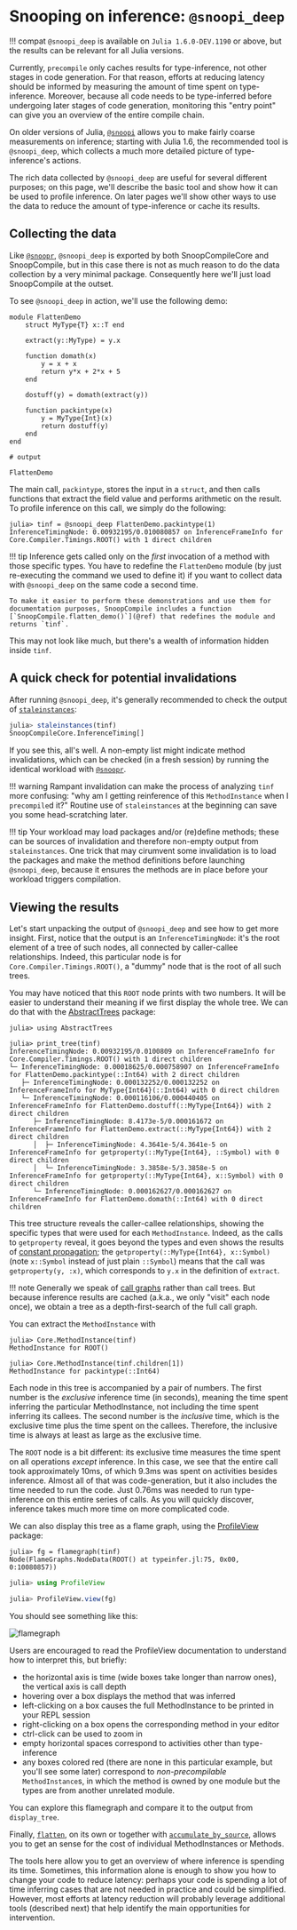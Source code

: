 # Snooping on inference: `@snoopi_deep`

!!! compat
    `@snoopi_deep` is available on `Julia 1.6.0-DEV.1190` or above, but the results can be relevant for all Julia versions.

Currently, `precompile` only caches results for type-inference, not other stages in code generation.
For that reason, efforts at reducing latency should be informed by measuring the amount of time spent on type-inference.
Moreover, because all code needs to be type-inferred before undergoing later stages of code generation, monitoring this "entry point" can give you an overview of the entire compile chain.

On older versions of Julia, [`@snoopi`](@ref) allows you to make fairly coarse measurements on inference;
starting with Julia 1.6, the recommended tool is `@snoopi_deep`, which collects a much more detailed picture of type-inference's actions.

The rich data collected by `@snoopi_deep` are useful for several different purposes;
on this page, we'll describe the basic tool and show how it can be used to profile inference.
On later pages we'll show other ways to use the data to reduce the amount of type-inference or cache its results.

## Collecting the data

Like [`@snoopr`](@ref), `@snoopi_deep` is exported by both SnoopCompileCore and SnoopCompile, but in this case there is not as much reason to do the data collection by a very minimal package.  Consequently here we'll just load SnoopCompile at the outset.

To see `@snoopi_deep` in action, we'll use the following demo:

```jldoctest flatten-demo
module FlattenDemo
    struct MyType{T} x::T end

    extract(y::MyType) = y.x

    function domath(x)
        y = x + x
        return y*x + 2*x + 5
    end

    dostuff(y) = domath(extract(y))

    function packintype(x)
        y = MyType{Int}(x)
        return dostuff(y)
    end
end

# output

FlattenDemo
```

The main call, `packintype`, stores the input in a `struct`, and then calls functions that extract the field value and performs arithmetic on the result.
To profile inference on this call, we simply do the following:

```jldoctest flatten-demo; setup=:(using SnoopCompile), filter=r"([0-9]*\.?[0-9]+([eE][-+]?[0-9]+)?|WARNING: replacing module FlattenDemo\.\n)"
julia> tinf = @snoopi_deep FlattenDemo.packintype(1)
InferenceTimingNode: 0.00932195/0.010080857 on InferenceFrameInfo for Core.Compiler.Timings.ROOT() with 1 direct children
```

!!! tip
    Inference gets called only on the *first* invocation of a method with those specific types. You have to redefine the `FlattenDemo` module (by just re-executing the command we used to define it) if you want to collect data with `@snoopi_deep` on the same code a second time.

    To make it easier to perform these demonstrations and use them for documentation purposes, SnoopCompile includes a function [`SnoopCompile.flatten_demo()`](@ref) that redefines the module and returns `tinf`.

This may not look like much, but there's a wealth of information hidden inside `tinf`.

## A quick check for potential invalidations


After running `@snoopi_deep`, it's generally recommended to check the output of [`staleinstances`](@ref):
```julia
julia> staleinstances(tinf)
SnoopCompileCore.InferenceTiming[]
```

If you see this, all's well.
A non-empty list might indicate method invalidations, which can be checked (in a fresh session) by running the identical workload with [`@snoopr`](@ref).

!!! warning
    Rampant invalidation can make the process of analyzing `tinf` more confusing: "why am I getting reinference of this `MethodInstance` when I `precompile`d it?" Routine use of `staleinstances` at the beginning can save you some head-scratching later.

!!! tip
    Your workload may load packages and/or (re)define methods; these can be sources of invalidation and therefore non-empty output
    from `staleinstances`.
    One trick that may cirumvent some invalidation is to load the packages and make the method definitions before launching `@snoopi_deep`, because it ensures the methods are in place
    before your workload triggers compilation.

## Viewing the results

Let's start unpacking the output of `@snoopi_deep` and see how to get more insight.
First, notice that the output is an `InferenceTimingNode`: it's the root element of a tree of such nodes, all connected by caller-callee relationships.
Indeed, this particular node is for `Core.Compiler.Timings.ROOT()`, a "dummy" node that is the root of all such trees.

You may have noticed that this `ROOT` node prints with two numbers.
It will be easier to understand their meaning if we first display the whole tree.
We can do that with the [AbstractTrees](https://github.com/JuliaCollections/AbstractTrees.jl) package:

```jldoctest flatten-demo; filter=r"[0-9]*\.?[0-9]+([eE][-+]?[0-9]+)?"
julia> using AbstractTrees

julia> print_tree(tinf)
InferenceTimingNode: 0.00932195/0.0100809 on InferenceFrameInfo for Core.Compiler.Timings.ROOT() with 1 direct children
└─ InferenceTimingNode: 0.00018625/0.000758907 on InferenceFrameInfo for FlattenDemo.packintype(::Int64) with 2 direct children
   ├─ InferenceTimingNode: 0.000132252/0.000132252 on InferenceFrameInfo for MyType{Int64}(::Int64) with 0 direct children
   └─ InferenceTimingNode: 0.000116106/0.000440405 on InferenceFrameInfo for FlattenDemo.dostuff(::MyType{Int64}) with 2 direct children
      ├─ InferenceTimingNode: 8.4173e-5/0.000161672 on InferenceFrameInfo for FlattenDemo.extract(::MyType{Int64}) with 2 direct children
      │  ├─ InferenceTimingNode: 4.3641e-5/4.3641e-5 on InferenceFrameInfo for getproperty(::MyType{Int64}, ::Symbol) with 0 direct children
      │  └─ InferenceTimingNode: 3.3858e-5/3.3858e-5 on InferenceFrameInfo for getproperty(::MyType{Int64}, x::Symbol) with 0 direct children
      └─ InferenceTimingNode: 0.000162627/0.000162627 on InferenceFrameInfo for FlattenDemo.domath(::Int64) with 0 direct children
```

This tree structure reveals the caller-callee relationships, showing the specific types that were used for each `MethodInstance`.
Indeed, as the calls to `getproperty` reveal, it goes beyond the types and even shows the results of [constant propagation](https://en.wikipedia.org/wiki/Constant_folding);
the `getproperty(::MyType{Int64}, x::Symbol)` (note `x::Symbol` instead of just plain `::Symbol`) means that the call was `getproperty(y, :x)`, which corresponds to `y.x` in the definition of `extract`.

!!! note
    Generally we speak of [call graphs](https://en.wikipedia.org/wiki/Call_graph) rather than call trees.
    But because inference results are cached (a.k.a., we only "visit" each node once), we obtain a tree as a depth-first-search of the full call graph.

You can extract the `MethodInstance` with

```jldoctest flatten-demo; filter=["Core.Compiler.Timings.", "FlattenDemo."]
julia> Core.MethodInstance(tinf)
MethodInstance for ROOT()

julia> Core.MethodInstance(tinf.children[1])
MethodInstance for packintype(::Int64)
```

Each node in this tree is accompanied by a pair of numbers.
The first number is the *exclusive* inference time (in seconds), meaning the time spent inferring the particular MethodInstance, not including the time spent inferring its callees.
The second number is the *inclusive* time, which is the exclusive time plus the time spent on the callees.
Therefore, the inclusive time is always at least as large as the exclusive time.

The `ROOT` node is a bit different: its exclusive time measures the time spent on all operations *except* inference.
In this case, we see that the entire call took approximately 10ms, of which 9.3ms was spent on activities besides inference.
Almost all of that was code-generation, but it also includes the time needed to run the code.
Just 0.76ms was needed to run type-inference on this entire series of calls.
As you will quickly discover, inference takes much more time on more complicated code.

We can also display this tree as a flame graph, using the [ProfileView](https://github.com/timholy/ProfileView.jl) package:

```jldoctest flatten-demo; filter=r":\d+"
julia> fg = flamegraph(tinf)
Node(FlameGraphs.NodeData(ROOT() at typeinfer.jl:75, 0x00, 0:10080857))
```

```julia
julia> using ProfileView

julia> ProfileView.view(fg)
```

You should see something like this:

![flamegraph](assets/flamegraph-flatten-demo.png)

Users are encouraged to read the ProfileView documentation to understand how to interpret this, but briefly:

- the horizontal axis is time (wide boxes take longer than narrow ones), the vertical axis is call depth
- hovering over a box displays the method that was inferred
- left-clicking on a box causes the full MethodInstance to be printed in your REPL session
- right-clicking on a box opens the corresponding method in your editor
- ctrl-click can be used to zoom in
- empty horizontal spaces correspond to activities other than type-inference
- any boxes colored red (there are none in this particular example, but you'll see some later) correspond to *non-precompilable* `MethodInstance`s, in which the method is owned by one module but the types are from another unrelated module.

You can explore this flamegraph and compare it to the output from `display_tree`.

Finally, [`flatten`](@ref), on its own or together with [`accumulate_by_source`](@ref), allows you to get an sense for the cost of individual MethodInstances or Methods.

The tools here allow you to get an overview of where inference is spending its time.
Sometimes, this information alone is enough to show you how to change your code to reduce latency: perhaps your code is spending a lot of time inferring cases that are not needed in practice and could be simplified.
However, most efforts at latency reduction will probably leverage additional tools (described next) that help identify the main opportunities for intervention.
